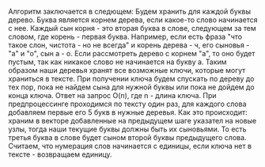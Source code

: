 Алгоритм заключается в следющем:
Будем хранить для каждой буквы дерево. Буква является корнем дерева, если какое-то слово начинается с нее. Каждый сын корня - это вторая буква в слове, следующем за тем словом, где корень - первая буква.
Например, если есть фраза "что такое слон, чистота - но не всегда" и корень дерева - ч, его сыновья - "а" и "о", сын а - о.
Если рассмотреть дерево с корнем "а", то оно будет пустым, так как никакое слово не начинается на букву а.
Таким образом наши деревья хранят все возможные ключи, которые могут храниться в тексте.
При получении ключа будем спускать по дереву до тех пор, пока не найдем сына для нужной буквы или пока не дойдем до конца ключа. Ответ на запрос O(n), где n - длина ключа.
При предпроцессинге проходимся по тексту один раз, для каждого слова добавляем первые его 5 букв в нужные деревья. Как это происходит: храним в векторе добавленные на предыдущем шаге указател на новые узлы, тогда наши текущие буквы должны быть их сыновьями. То есть третья буква в слове будет сыном второй буквы предыдущего слова.
Считаем, что нумерация слов начинается с единицы, если ключа нет в тексте - возвращаем единицу.

